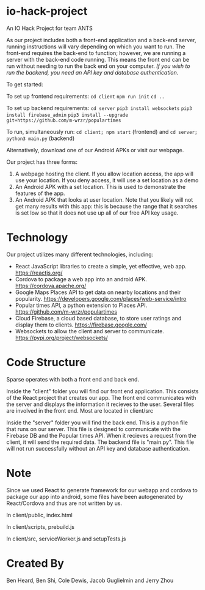 # io-hack-project
An IO Hack Project for team ANTS

As our project includes both a front-end application and a back-end server, running instructions will vary depending on which you want to run. The front-end requires the back-end to function; however, we are running a server with the back-end code running. This means the front end can be run without needing to run the back end on your computer.
_If you wish to run the backend, you need an API key and database authentication._

To get started:

To set up frontend requirements:
`cd client`
`npm run init`
`cd ..`

To set up backend requirements:
`cd server`
`pip3 install websockets`
`pip3 install firebase_admin`
`pip3 install --upgrade git+https://github.com/m-wrzr/populartimes`

To run, simultaneously run:
`cd client; npm start` (frontend) and
`cd server; python3 main.py` (backend)

Alternatively, download one of our Android APKs or visit our webpage.

Our project has three forms:
1. A webpage hosting the client. If you allow location access, the app will use your location. If you deny access, it will use a set location as a demo
2. An Android APK with a set location. This is used to demonstrate the features of the app.
3. An Android APK that looks at user location. Note that you likely will not get many results with this app: this is because the range that it searches is set low so that it does not use up all of our free API key usage. 

# Technology
Our project utilizes many different technologies, including:
- React JavaScript libraries to create a simple, yet effective, web app. https://reactjs.org/
- Cordova to package a web app into an android APK. https://cordova.apache.org/
- Google Maps Places API to get data on nearby locations and their popularity. https://developers.google.com/places/web-service/intro
- Popular times API, a python extension to Places API. https://github.com/m-wrzr/populartimes
- Cloud Firebase, a cloud based database, to store user ratings and display them to clients. https://firebase.google.com/
- Websockets to allow the client and server to communicate. https://pypi.org/project/websockets/

# Code Structure
Sparse operates with both a front end and back end. 

Inside the "client" folder you will find our front end application. This consists of the React project that creates our app. The front end communicates with the server and displays the information it recieves to the user. Several files are involved in the front end. Most are located in client/src

Inside the "server" folder you will find the back end. This is a python file that runs on our server. This file is designed to communicate with the Firebase DB and the Popular times API. When it recieves a request from the client, it will send the required data. The backend file is "main.py". This file will not run successfully without an API key and database authentication.

# Note
Since we used React to generate framework for our webapp and cordova to package our app into android, some files have been autogenerated by React/Cordova and thus are not written by us. 

In client/public, index.html

In client/scripts, prebuild.js

In client/src, serviceWorker.js and setupTests.js

# Created By
Ben Heard,
Ben Shi,
Cole Dewis,
Jacob Guglielmin and
Jerry Zhou
